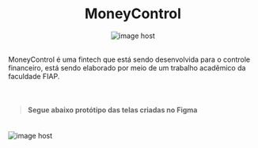 
<h1 align="center">MoneyControl</h1>
<div align="center">
 <img src="https://images2.imgbox.com/5b/a3/Z7QpEjhc_o.png" alt="image host"/></img>
</div>
<br>

<div>
<p>MoneyControl é uma fintech que está sendo desenvolvida para o controle financeiro, está sendo elaborado por meio de um trabalho acadêmico da faculdade FIAP.</p>
</div>
<br>

  >#### Segue abaixo protótipo das telas criadas no Figma

<br>
<div>
<img src="https://images2.imgbox.com/a6/9b/enO7aBeH_o.png" alt="image host"/></a>
</div>

